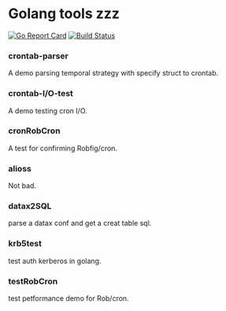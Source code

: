 
# Golang tools zzz

[![Go Report Card](https://goreportcard.com/badge/github.com/touch-head-optimistically/mygolangtools)](https://goreportcard.com/report/github.com/touch-head-optimistically/mygolangtools)
[![Build Status](https://travis-ci.org/touch-head-optimistically/mygolangtools.svg?branch=master)](https://travis-ci.org/touch-head-optimistically/mygolangtools)

###     crontab-parser
A demo parsing temporal strategy with specify struct to crontab.

###     crontab-I/O-test
A demo testing cron I/O.

###     cronRobCron
A test for confirming Robfig/cron.

###     alioss
Not bad.

###		datax2SQL
parse a datax conf and get a creat table sql.

###		krb5test
test auth kerberos in golang.

###     testRobCron
test petformance demo for Rob/cron. 




